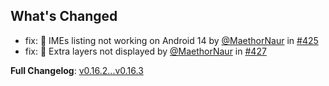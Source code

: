 ## What's Changed

- fix: 🐛 IMEs listing not working on Android 14 by [@MaethorNaur](https://github.com/MaethorNaur) in [#425](https://github.com/8VIM/8VIM/pull/425)
- fix: 🐛 Extra layers not displayed by [@MaethorNaur](https://github.com/MaethorNaur) in [#427](https://github.com/8VIM/8VIM/pull/427)

**Full Changelog**: [v0.16.2...v0.16.3](https://github.com/8VIM/8VIM/compare/v0.16.2...v0.16.3)